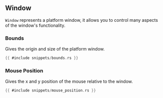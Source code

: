 ## Window

`Window` represents a platform window, it allows you to control many aspects of the window's functionality.

### Bounds

Gives the origin and size of the platform window.

```rust
{{ #include snippets/bounds.rs }}
```

### Mouse Position

Gives the x and y position of the mouse relative to the window.

```rust
{{ #include snippets/mouse_position.rs }}
```
